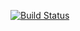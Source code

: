 [![Build Status](https://travis-ci.com/s2t2/testing-456-py.svg?branch=master)](https://travis-ci.com/oakypokey/shopping_cart)
